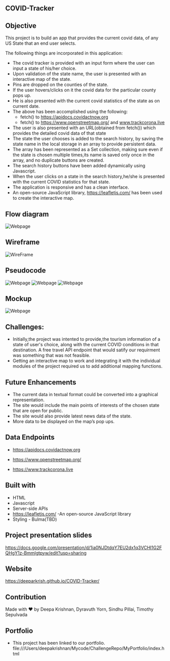 ## COVID-Tracker

## Objective 
This project is to build an app that provides the current covid data, of  any US State that an end user selects.


The following things are incorporated in this application:

* The covid tracker is provided with an input form where the user can input a state of his/her choice.
* Upon validation of the state name, the user is presented with an interactive map of the state.
* Pins are dropped on the counties of the state. 
* If the user hovers/clicks on it the covid data for the particular county pops up.
* He is also presented with the current covid statistics of the state as on current date.
* The above has been accomplished using the following: 
     * fetch() to https://apidocs.covidactnow.org
     * fetch() to https://www.openstreetmap.org/ and www.trackcorona.live
* The user is also presented with an URL(obtained from fetch()) which provides the detailed covid data of that state
* The state the user chooses is added to the search history, by saving the state name in the local storage in an array to provide persistent data.
* The array has been represented as a Set collection, making sure even if the state is chosen multiple times,its name is saved only once in the array,
  and no duplicate buttons are created.
* The search  history buttons have been added dynamically using Javascript.
* When the user clicks on a state in the search history,he/she is presented with the current COVID statistics for that state.
* The application is responsive and has a clean interface.
*  An open-source JavaScript library, https://leafletjs.com/  has been used to create the interactive map.


## Flow diagram 
![Webpage](https://github.com/Deeparkrish/COVID-Tracker/blob/main/assets/img/flowchart.jpg)
## Wireframe
![WireFrame](https://github.com/Deeparkrish/COVID-Tracker/blob/main/assets/img/wireframe.png)
## Pseudocode
![Webpage](https://github.com/Deeparkrish/COVID-Tracker/blob/main/assets/img/img2.jpg)
![Webpage](https://github.com/Deeparkrish/COVID-Tracker/blob/main/assets/img/img1.jpg)
![Webpage](https://github.com/Deeparkrish/COVID-Tracker/blob/main/assets/img/mapping.jpg)

## Mockup
![Webpage](https://github.com/Deeparkrish/COVID-Tracker/blob/main/assets/img/mockup2.png)
## Challenges:
* Initially,the project was intented to provide,the tourism information of a state of user's choice, along with the current COVID conditions 
  in that destination. A free travel API endpoint that would satify our requirment was something that was not feasible.
* Getting an interactive map to work and integrating it with the individual modules of the project required us to add additional mapping functions.


## Future Enhancements
*   The current data in  textual format could be converted into a graphical representation.
*   The site would include the main points of interests of the chosen state that are open for public.
*   The site would also provide latest news data of the state.
*   More data to be displayed on the map’s pop ups.

## Data Endpoints 
 *  https://apidocs.covidactnow.org
 
 *  https://www.openstreetmap.org/ 
 
 *  https://www.trackcorona.live

## Built with
* HTML
* Javascript
* Server-side APIs
* https://leafletjs.com/ -An open-source JavaScript library 
* Styling - Bulma(TBD)
## Project presentation slides 
https://docs.google.com/presentation/d/1ia0NJDtdqY7EU2dx1q3VCHI1G2FQHgY1z-Bmmlgtpyw/edit?usp=sharing
## Website
https://deeparkrish.github.io/COVID-Tracker/

## Contribution
Made with ❤️ by  Deepa Krishnan, Dyravuth Yorn, Sindhu Pillai, Timothy Sepulvada


## Portfolio
* This project has been linked to our portfolio. 
file:///Users/deepakrishnan/Mycode/ChallengeRepo/MyPortfolio/index.html
